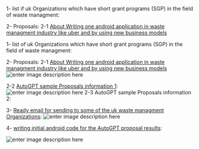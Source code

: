 
1- list if uk Organizations which have short grant programs (SGP) in the field of waste managment:

2- Proposals:
2-1 [About Writing one android application in waste managment industry like uber and by using new business models](https://telegra.ph/About-Writing-one-android-application-in-waste-managment-industry-like-uber-and-by-using-new-business-models-05-25)

1- list of uk Organizations which have short grant programs (SGP) in the field of waste managment:

2- Proposals:
2-1 [About Writing one android application in waste managment industry like uber and by using new business models](https://telegra.ph/About-Writing-one-android-application-in-waste-managment-industry-like-uber-and-by-using-new-business-models-05-25)
![enter image description here][1]

2-2 [AutoGPT sample Proposals information 1][2]:
![enter image description here][3]
2-3 AutoGPT sample Proposals information 2:



3- [Ready email for sending to some of the uk waste managment Organizations][4]:
![enter image description here][5]

4- [writing initial android code for the AutoGPT proposal results][6]:

![enter image description here][7]


  [1]: https://i.stack.imgur.com/WLXak.jpg
  [2]: https://agentgpt.reworkd.ai/agent?id=cli2wxx0d019bjq08muc7l5xz
  [3]: https://i.stack.imgur.com/Zgc6c.jpg
  [4]: https://agentgpt.reworkd.ai/agent?id=cli2x6b5q01bzjp0824rggwbe
  [5]: https://i.stack.imgur.com/pHyqP.jpg
  [6]: https://agentgpt.reworkd.ai/agent?id=cli2xij2d01lbjq08h0voupz9
  [7]: https://i.stack.imgur.com/BpJJL.jpg
